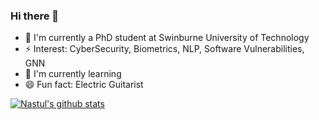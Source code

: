 ### Hi there 👋

<!--
**NasTul/NasTul** is a ✨ _special_ ✨ repository because its `README.md` (this file) appears on your GitHub profile.

Here are some ideas to get you started:

- 🔭 I'm currently working on ...
- 🌱 I'm currently learning ...
- 👯 I'm looking to collaborate on ...
- 🤔 I'm looking for help with ...
- 💬 Ask me about ...
- 📫 How to reach me: ...
- 😄 Pronouns: ...
- ⚡ Fun fact: ...
-->
- 🔭 I'm currently a PhD student at Swinburne University of Technology
- ⚡ Interest: CyberSecurity, Biometrics, NLP, Software Vulnerabilities, GNN
- 🌱 I'm currently learning 
- 😄 Fun fact: Electric Guitarist

[![Nastul's github stats](https://github-readme-stats.vercel.app/api?username=Nastul&count_private=true&show_icons=true&theme=radical)](https://github.com/NasTul)

